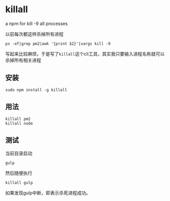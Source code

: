 killall 
=============

a npm for kill -9 all processes


以前每次都这样杀掉所有进程

	ps -ef|grep pm2|awk '{print $2}'|xargs kill -9
	
写起来比较麻烦，于是写了`killall`这个cli工具，其实我只要输入进程名称就可以杀掉所有相关进程

## 安装

	sudo npm install -g killall

## 用法

	killall pm2
	killall node

## 测试

当前目录启动

	gulp
	
然后随便执行

	killall gulp
	
如果发现gulp中断，即表示杀死进程成功。